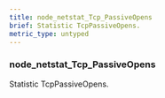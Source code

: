```yaml
---
title: node_netstat_Tcp_PassiveOpens
brief: Statistic TcpPassiveOpens.
metric_type: untyped
---
```

### node_netstat_Tcp_PassiveOpens

Statistic TcpPassiveOpens.